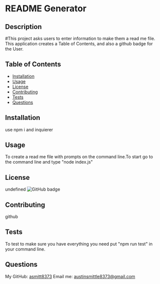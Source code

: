 # README Generator
 ## Description
 #This project asks users to enter information to make them a read me file. This application creates a Table of Contents, and also a github badge for the User.
 ## Table of Contents
 * [Installation](#installation)
 * [Usage](#usage)
 * [License](#license)
 * [Contributing](#contributing)
 * [Tests](#tests)
 * [Questions](#questions)
 ## Installation
 use npm i and inquierer
 ## Usage
  To create a read me file with prompts on the command line.To start go to the command line and type "node index.js"
 ## License
 undefined
 ![GitHub badge](https://img.shields.io/badge/License-GPLv3-blue.svg)
 ## Contributing
 
 github
 
 ## Tests
  To test to make sure you have everything you need put "npm run test" in your command line.
 ## Questions
 My GitHub: [asmitt8373](https://github.com/asmitt8373)
 Email me: austinsmittle8373@gmail.com